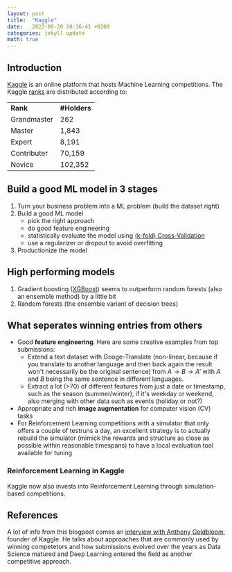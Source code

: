 ```yaml
---
layout: post
title:  "Kaggle"
date:   2022-09-20 20:36:41 +0200
categories: jekyll update
math: true
---
```


## Introduction
[Kaggle](https://www.kaggle.com/) is an online platform that hosts Machine Learning competitions.
The Kaggle [ranks](https://www.kaggle.com/rankings) are distributed according to:

<div class="table-wrap">
    <table class="prob-table">
        <tr>
            <td>             <strong> Rank     </strong> </td>
            <td colspan="3"> <strong> #Holders     </strong> </td>
        </tr>
        <tr>
            <td> Grandmaster </td>
            <td> 262 </td>
        </tr>
        <tr>
            <td> Master </td>
            <td> 1,843 </td>
        </tr>
        <tr>
            <td> Expert </td>
            <td> 8,191 </td>
        </tr>
        <tr>
            <td> Contributer </td>
            <td> 70,159 </td>
        </tr>
        <tr>
            <td> Novice </td>
            <td> 102,352 </td>
        </tr>
    </table>
</div>


## Build a good ML model in 3 stages
1. Turn your business problem into a ML problem (build the dataset right)
2. Build a good ML model 
    - pick the right approach
    - do good feature engineering
    - statistically evaluate the model using [(k-fold) Cross-Validation](https://scikit-learn.org/stable/modules/cross_validation.html)
    - use a regularizer or dropout to avoid overfitting
5. Productionize the model

## High performing models
1. Gradient boosting ([XGBoost](https://xgboost.readthedocs.io/en/stable/)) seems to outperform random forests (also an ensemble method) by a little bit
2. Random forests (the ensemble variant of decision trees)

## What seperates winning entries from others
- Good __feature engineering__. Here are some creative examples from top submissions:
    - Extend a text dataset with Googe-Translate (non-linear, because if you translate to another language and then back again the result won't necessarily be the original sentence) from $A \rightarrow B \rightarrow A'$
    with $A$ and $B$ being the same sentence in different languages.
    - Extract a lot (>70) of different features from just a date or timestamp, such as the season (summer/winter), if it's weekday or weekend, also merging with other data such as events (holiday or not?)
- Appropriate and rich __image augmentation__ for computer vision (CV) tasks
- For Reinforcement Learning competitions with a simulator that only offers a couple of testruns a day, an excellent strategy is to actually rebuild the simulator (mimick the rewards and structure as close as possible within reasonable timespans) to have a local evaluation tool available for tuning


### Reinforcement Learning in Kaggle
Kaggle now also invests into Reinforcement Learning through simulation-based competitions.

## References
A lot of info from this blogpost comes an [interview with Anthony Goldbloom][anthony-goldbloom-how-to-win-kaggle-competitions], founder of Kaggle. He talks about approaches that are commonly used by winning competetors and how submissions evolved over the years as Data Science matured and Deep Learning entered the field as another competitive approach. 

<!-- Normal Text and Highlights -->
<!-- Text with Colors -->
<!-- Math Text -->
<!-- Tables -->
<!-- Code Box -->
<!-- In-Text Citing -->
<!-- Images -->

<!-- References -->
[anthony-goldbloom-how-to-win-kaggle-competitions]: https://www.youtube.com/watch?v=0ZJQ2Vsgwf0
[aladdin-persson-top-1-percent-no-ensemble]: https://www.youtube.com/watch?v=MOnk75_8b9M
[how-to-win-kaggle-competition-master-advice]: https://www.youtube.com/watch?v=in0miFAiwZA